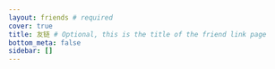 ```yaml
---
layout: friends # required
cover: true
title: 友链 # Optional, this is the title of the friend link page
bottom_meta: false
sidebar: []
---
```


<!-- more -->